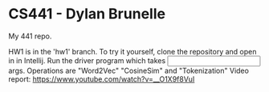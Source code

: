 # CS441 - Dylan Brunelle

My 441 repo. 

HW1 is in the 'hw1' branch. To try it yourself, clone the repository and open in in Intellij.
Run the driver program which takes <operation> <input> <output> args. Operations are "Word2Vec" "CosineSim" and "Tokenization"
Video report: https://www.youtube.com/watch?v=__O1X9f8VuI
